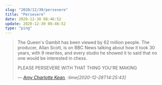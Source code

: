 ```yaml
---
slug: "2020/12/30/persevere"
title: "Persevere"
date: 2020-12-30 08:46:52
update: 2020-12-30 08:46:52
type: "ping"
---
```


> The Queen's Gambit has been viewed by 62 million people. The producer, Allan Scott, is on BBC News talking about how it took 30 years, with 9 rewrites, and every studio he showed it to said that no one would be interested in chess. 
>
> PLEASE PERSEVERE WITH THAT THING YOU'RE MAKING
>
> <cite>&mdash; [Amy Charlotte Kean](https://twitter.com/keano81/status/1343563785764827139), :time[2020-12-28T14:25:43]</cite>
